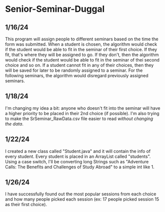 # Senior-Seminar-Duggal

## 1/16/24
This program will assign people to different seminars based on the time the form was submitted. When a student is chosen, the algorithm would check if the student would be able to fit in the seminar of their first choice. If they fit, that's where they will be assigned to go. If they don't, then the algorithm would check if the student would be able to fit in the seminar of thei second choice and so on. If a student cannot fit in any of their choices, then they will be saved for later to be randomly assigned to a seminar. For the following seminars, the algorithm would disregard previously assigned seminars.

## 1/18/24
I'm changing my idea a bit: anyone who doesn't fit into the seminar will have a higher priority to be placed in their 2nd choice (if possible). I'm also trying to make the SrSeminar_RawData.csv file easier to read *without changing the data*.

## 1/22/24
I created a new class called "Student.java" and it will contain the info of every student. Every student is placed in an ArrayList called "students". Using a case switch, I'll be converting long Strings such as "Adventure Calls: The Benefits and Challenges of Study Abroad" to a simple int like 1.

## 1/26/24
I have successfully found out the most popular sessions from each choice and how many people picked each session (ex: 17 people picked session 15 as their first choice).
